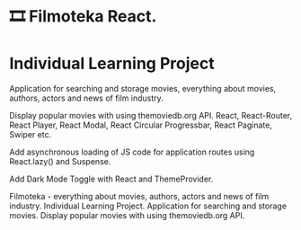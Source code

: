 # 🎞️ Filmoteka React.  


# Individual Learning Project

Application for searching and storage movies, everything about movies, authors, actors and news of film industry.

Display popular movies with using themoviedb.org API. React, React-Router, React Player, React Modal, React Circular Progressbar, React Paginate, Swiper etc.

Add asynchronous loading of JS code for application routes using React.lazy() and Suspense.

Add Dark Mode Toggle with React and ThemeProvider.

 Filmoteka - everything about movies, authors, actors and news of film industry. Individual Learning Project. Application for searching and storage movies. Display popular movies with using themoviedb.org API.
